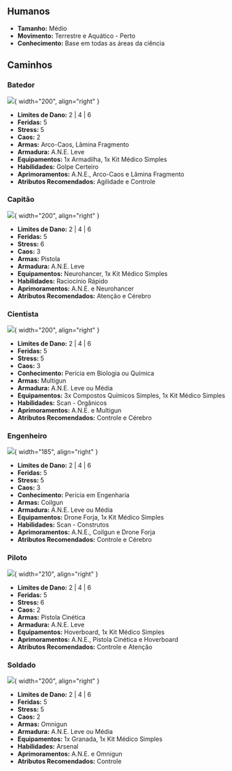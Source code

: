 ## Humanos

- **Tamanho:** Médio
- **Movimento:** Terrestre e Aquático - Perto
- **Conhecimento:** Base em todas as áreas da ciência

## Caminhos

### Batedor

![](../../0_assets/images/human/scout.jpg){ width="200", align="right" }

- **Limites de Dano:** 2 | 4 | 6
- **Feridas:** 5
- **Stress:** 5
- **Caos:** 2
- **Armas:** Arco-Caos, Lâmina Fragmento
- **Armadura:** A.N.E. Leve
- **Equipamentos:** 1x Armadilha, 1x Kit Médico Simples
- **Habilidades:** Golpe Certeiro
- **Aprimoramentos:** A.N.E., Arco-Caos e Lâmina Fragmento
- **Atributos Recomendados:** Agilidade e Controle

### Capitão

![](../../0_assets/images/human/captain.jpg){ width="200", align="right" }

- **Limites de Dano:** 2 | 4 | 6
- **Feridas:** 5
- **Stress:** 6
- **Caos:** 3
- **Armas:** Pistola
- **Armadura:** A.N.E. Leve
- **Equipamentos:** Neurohancer, 1x Kit Médico Simples
- **Habilidades:** Raciocínio Rápido
- **Aprimoramentos:** A.N.E. e Neurohancer
- **Atributos Recomendados:** Atenção e Cérebro

### Cientista

![](../../0_assets/images/human/scientist.jpg){ width="200", align="right" }

- **Limites de Dano:** 2 | 4 | 6
- **Feridas:** 5
- **Stress:** 5
- **Caos:** 3
- **Conhecimento:** Perícia em Biologia ou Química
- **Armas:** Multigun
- **Armadura:** A.N.E. Leve ou Média
- **Equipamentos:** 3x Compostos Químicos Simples, 1x Kit Médico Simples
- **Habilidades:** Scan - Orgânicos
- **Aprimoramentos:** A.N.E. e Multigun
- **Atributos Recomendados:** Controle e Cérebro

### Engenheiro

![](../../0_assets/images/human/engineer.jpg){ width="185", align="right" }

- **Limites de Dano:** 2 | 4 | 6
- **Feridas:** 5
- **Stress:** 5
- **Caos:** 3
- **Conhecimento:** Perícia em Engenharia
- **Armas:** Coilgun
- **Armadura:** A.N.E. Leve ou Média
- **Equipamentos:** Drone Forja, 1x Kit Médico Simples
- **Habilidades:** Scan - Construtos
- **Aprimoramentos:** A.N.E., Coilgun e Drone Forja
- **Atributos Recomendados:** Controle e Cérebro

### Piloto

![](../../0_assets/images/human/pilot.jpg){ width="210", align="right" }

- **Limites de Dano:** 2 | 4 | 6
- **Feridas:** 5
- **Stress:** 6
- **Caos:** 2
- **Armas:** Pistola Cinética
- **Armadura:** A.N.E. Leve
- **Equipamentos:** Hoverboard, 1x Kit Médico Simples
- **Aprimoramentos:** A.N.E., Pistola Cinética e Hoverboard
- **Atributos Recomendados:** Controle e Atenção

### Soldado

![](../../0_assets/images/human/soldier.jpg){ width="200", align="right" }

- **Limites de Dano:** 2 | 4 | 6
- **Feridas:** 5
- **Stress:** 5
- **Caos:** 2
- **Armas:** Omnigun
- **Armadura:** A.N.E. Leve ou Média
- **Equipamentos:** 1x Granada, 1x Kit Médico Simples
- **Habilidades:** Arsenal
- **Aprimoramentos:** A.N.E. e Omnigun
- **Atributos Recomendados:** Controle

